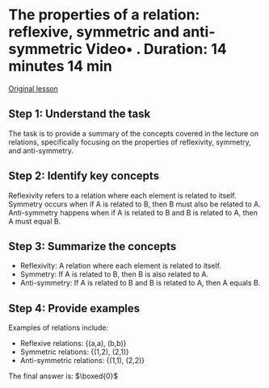 # The properties of a relation: reflexive, symmetric and anti-symmetric Video• . Duration: 14 minutes 14 min

[Original lesson](https://www.coursera.org/learn/uol-discrete-mathematics/lecture/fw5TG/the-properties-of-a-relation-reflexive-symmetric-and-anti-symmetric)

## Step 1: Understand the task
The task is to provide a summary of the concepts covered in the lecture on relations, specifically focusing on the properties of reflexivity, symmetry, and anti-symmetry.

## Step 2: Identify key concepts
Reflexivity refers to a relation where each element is related to itself. Symmetry occurs when if A is related to B, then B must also be related to A. Anti-symmetry happens when if A is related to B and B is related to A, then A must equal B.

## Step 3: Summarize the concepts
- Reflexivity: A relation where each element is related to itself.
- Symmetry: If A is related to B, then B is also related to A.
- Anti-symmetry: If A is related to B and B is related to A, then A equals B.

## Step 4: Provide examples
Examples of relations include:
- Reflexive relations: {(a,a), (b,b)}
- Symmetric relations: {(1,2), (2,1)}
- Anti-symmetric relations: {(1,1), (2,2)}

The final answer is: $\boxed{0}$


